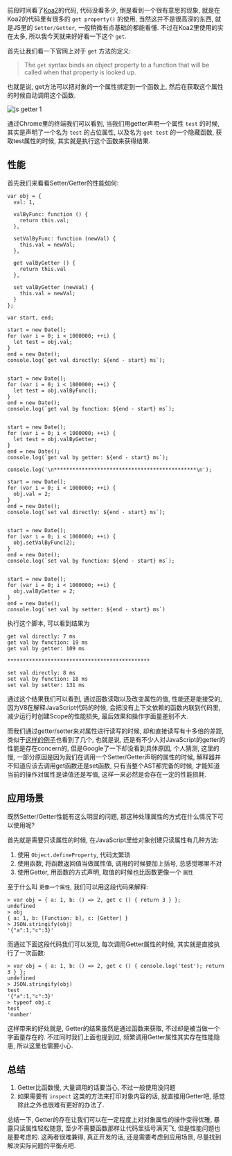 前段时间看了[Koa2](https://github.com/koajs/koa)的代码, 代码没看多少, 倒是看到一个很有意思的现象, 就是在Koa2的代码里有很多的 `get property()` 的使用, 当然这并不是很高深的东西, 就是JS里的 `Setter/Getter`, 一般稍微有点基础的都能看懂. 不过在Koa2里使用的实在太多, 所以我今天就来好好看一下这个 `get`.

首先让我们看一下官网上对于 `get` 方法的定义:

> The `get` syntax binds an object property to a function that will be called when that property is looked up.

也就是说, get方法可以把对象的一个属性绑定到一个函数上, 然后在获取这个属性的时候自动调用这个函数.

![js getter 1](https://blog.xhu.me/assets/images/js%20getter%201.png)

通过Chrome里的终端我们可以看到, 当我们用getter声明一个属性 `test` 的时候, 其实是声明了一个名为 `test` 的占位属性, 以及名为 `get test` 的一个隐藏函数, 获取test属性的时候, 其实就是执行这个函数来获得结果.

## 性能

首先我们来看看Setter/Getter的性能如何:

    var obj = {
      val: 1,

      valByFunc: function () {
        return this.val;
      },

      setValByFunc: function (newVal) {
        this.val = newVal;
      },

      get valByGetter () {
        return this.val
      },

      set valByGetter (newVal) {
        this.val = newVal;
      }
    };

    var start, end;

    start = new Date();
    for (var i = 0; i < 1000000; ++i) {
      let test = obj.val;
    }
    end = new Date();
    console.log(`get val directly: ${end - start} ms`);


    start = new Date();
    for (var i = 0; i < 1000000; ++i) {
      let test = obj.valByFunc();
    }
    end = new Date();
    console.log(`get val by function: ${end - start} ms`);


    start = new Date();
    for (var i = 0; i < 1000000; ++i) {
      let test = obj.valByGetter;
    }
    end = new Date();
    console.log(`get val by getter: ${end - start} ms`);

    console.log('\n**********************************************\n');

    start = new Date();
    for (var i = 0; i < 1000000; ++i) {
      obj.val = 2;
    }
    end = new Date();
    console.log(`set val directly: ${end - start} ms`);


    start = new Date();
    for (var i = 0; i < 1000000; ++i) {
      obj.setValByFunc(2);
    }
    end = new Date();
    console.log(`set val by function: ${end - start} ms`);


    start = new Date();
    for (var i = 0; i < 1000000; ++i) {
      obj.valByGetter = 2;
    }
    end = new Date();
    console.log(`set val by setter: ${end - start} ms`)

执行这个脚本, 可以看到结果为

    get val directly: 7 ms
    get val by function: 19 ms
    get val by getter: 109 ms

    **********************************************

    set val directly: 8 ms
    set val by function: 18 ms
    set val by setter: 131 ms

通过这个结果我们可以看到, 通过函数读取以及改变属性的值, 性能还是能接受的, 因为V8在解释JavaScript代码的时候, 会把没有上下文依赖的函数内联到代码里, 减少运行时创建Scope的性能损失, 最后效果和操作字面量差别不大.

而我们通过getter/setter来对属性进行读写的时候, 却和直接读写有十多倍的差距,
类似于[这样的例子](https://github.com/facebook/immutable-js/issues/21)也看到了几个, 也就是说, 还是有不少人对JavaScript的getter的性能是存在concern的, 但是Google了一下却没看到具体原因, 个人猜测, 这里的慢, 一部分原因是因为我们在调用一个Setter/Getter声明的属性的时候, 解释器并不知道应该去调用get函数还是set函数, 只有当整个AST都完备的时候, 才能知道当前的操作对属性是读值还是写值, 这样一来必然是会存在一定的性能损耗.

## 应用场景

既然Setter/Getter性能有这么明显的问题, 那这种处理属性的方式在什么情况下可以使用呢?

首先就是需要只读属性的时候, 在JavaScript里给对象创建只读属性有几种方法:

1. 使用 `Object.defineProperty`, 代码太繁琐
2. 使用函数, 将函数返回值当做属性值, 调用的时候要加上括号, 总感觉哪里不对
3. 使用Getter, 用函数的方式声明, 取值的时候也比函数更像一个 `属性`

至于什么叫 `更像一个属性`, 我们可以用这段代码来解释:

    > var obj = { a: 1, b: () => 2, get c () { return 3 } };
    undefined
    > obj
    { a: 1, b: [Function: b], c: [Getter] }
    > JSON.stringify(obj)
    '{"a":1,"c":3}'

而通过下面这段代码我们可以发现, 每次调用Getter属性的时候, 其实就是直接执行了一次函数:

    > var obj = { a: 1, b: () => 2, get c () { console.log('test'); return 3 } };
    undefined
    > JSON.stringify(obj)
    test
    '{"a":1,"c":3}'
    > typeof obj.c
    test
    'number'

这样带来的好处就是, Getter的结果虽然是通过函数来获取, 不过却是被当做一个字面量存在的. 不过同时我们上面也提到过, 频繁调用Getter属性其实存在性能隐患, 所以这里也需要小心.

## 总结

1. Getter比函数慢, 大量调用的话要当心, 不过一般使用没问题
2. 如果需要有 `inspect` 这类的方法来打印对象内容的话, 就直接用Getter吧, 感觉除此之外也很难有更好的办法了.

总结一下, Getter的存在让我们可以在一定程度上对对象属性的操作变得优雅, 暴露只读属性轻松随意, 至少不需要函数那样让代码里括号满天飞, 但是性能问题也是要考虑的. 这两者很难兼得, 真正开发的话, 还是需要考虑到应用场景, 尽量找到解决实际问题的平衡点吧.
